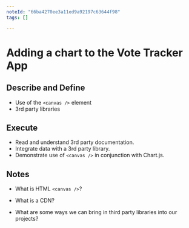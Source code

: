 ```yaml
---
noteId: "66ba4270ee3a11ed9a92197c63644f98"
tags: []

---
```


# Adding a chart to the Vote Tracker App

## Describe and Define

- Use of the `<canvas />` element
- 3rd party libraries

## Execute

- Read and understand 3rd party documentation.
- Integrate data with a 3rd party library.
- Demonstrate use of `<canvas />` in conjunction with Chart.js.

## Notes

- What is HTML `<canvas />`?

- What is a CDN?

- What are some ways we can bring in third party libraries into our projects?
